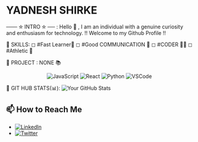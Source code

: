 # YADNESH SHIRKE

─── ✮ INTRO ✮ ── : 
Hello 👋 , I am an individual with a genuine curiosity and enthusiasm for technology.
!! Welcome to my Github Profile !!

🚀 SKILLS:
◻ #Fast Learner💨
◻ #Good COMMUNICATION 🤝
◻ #CODER 👨‍💻
◻ #Athletic 🏃

🎯 PROJECT : 
NONE 📚 
<p align="center">
  <img src="https://img.shields.io/badge/Tech-JavaScript-yellow" alt="JavaScript">
  <img src="https://img.shields.io/badge/Tech-React-blue" alt="React">
  <img src="https://img.shields.io/badge/Tech-Python-green" alt="Python">
  <img src="https://img.shields.io/badge/Tools-VSCode-purple" alt="VSCode">
</p>

📌 GIT HUB STATS(📊):
![Your GitHub Stats](https://github-readme-stats.vercel.app/api?username=YADNESHSHIRKE21&show_icons=true&count_private=true&hide=contribs,prs)

## 📫 How to Reach Me

- [![LinkedIn](https://img.shields.io/badge/LinkedIn-Connect-blue)](https://www.linkedin.com/in/your-linkedin/)
- [![Twitter](https://img.shields.io/badge/Twitter-Follow-1DA1F2)](https://twitter.com/your-twitter-handle)

